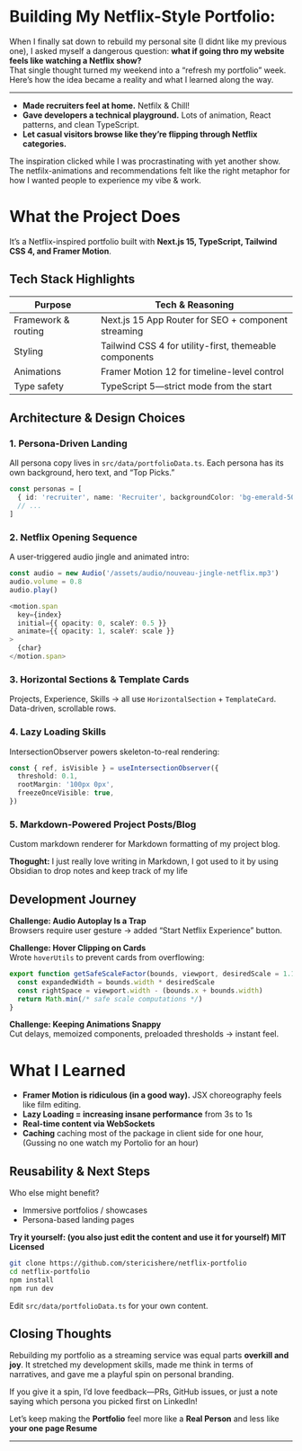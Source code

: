 # Building My Netflix-Style Portfolio:

When I finally sat down to rebuild my personal site (I didnt like my previous one), I asked myself a dangerous question: **what if going thro my website feels like watching a Netflix show?**  
That single thought turned my weekend into a “refresh my portfolio” week. Here’s how the idea became a reality and what I learned along the way.

---

- **Made recruiters feel at home.** Netfilx & Chill!
- **Gave developers a technical playground.** Lots of animation, React patterns, and clean TypeScript.  
- **Let casual visitors browse like they’re flipping through Netflix categories.**

The inspiration clicked while I was procrastinating with yet another show. 
The netfilx-animations and recommendations felt like the right metaphor for how I wanted people to experience my vibe & work.

# What the Project Does

It’s a Netflix-inspired portfolio built with **Next.js 15, TypeScript, Tailwind CSS 4, and Framer Motion**.  

## Tech Stack Highlights

| Purpose              | Tech & Reasoning |
|----------------------|------------------|
| Framework & routing  | Next.js 15 App Router for SEO + component streaming |
| Styling              | Tailwind CSS 4 for utility-first, themeable components |
| Animations           | Framer Motion 12 for timeline-level control |
| Type safety          | TypeScript 5—strict mode from the start |

## Architecture & Design Choices

### 1. Persona-Driven Landing
All persona copy lives in `src/data/portfolioData.ts`. Each persona has its own background, hero text, and “Top Picks.”

```ts
const personas = [
  { id: 'recruiter', name: 'Recruiter', backgroundColor: 'bg-emerald-500', description: 'Looking for talent' },
  // ...
]
```

### 2. Netflix Opening Sequence
A user-triggered audio jingle and animated intro:

```ts
const audio = new Audio('/assets/audio/nouveau-jingle-netflix.mp3')
audio.volume = 0.8
audio.play()

<motion.span
  key={index}
  initial={{ opacity: 0, scaleY: 0.5 }}
  animate={{ opacity: 1, scaleY: scale }}
>
  {char}
</motion.span>
```

### 3. Horizontal Sections & Template Cards
Projects, Experience, Skills → all use `HorizontalSection` + `TemplateCard`. Data-driven, scrollable rows.

### 4. Lazy Loading Skills
IntersectionObserver powers skeleton-to-real rendering:

```ts
const { ref, isVisible } = useIntersectionObserver({
  threshold: 0.1,
  rootMargin: '100px 0px',
  freezeOnceVisible: true,
})
```

### 5. Markdown-Powered Project Posts/Blog
Custom markdown renderer for Markdown formatting of my project blog. 

**Thogught:** I just really love writing in Markdown, I got used to it by using Obsidian to drop notes and keep track of my life

## Development Journey

**Challenge: Audio Autoplay Is a Trap**  
Browsers require user gesture → added “Start Netflix Experience” button.

**Challenge: Hover Clipping on Cards**  
Wrote `hoverUtils` to prevent cards from overflowing:

```ts
export function getSafeScaleFactor(bounds, viewport, desiredScale = 1.15) {
  const expandedWidth = bounds.width * desiredScale
  const rightSpace = viewport.width - (bounds.x + bounds.width)
  return Math.min(/* safe scale computations */)
}
```

**Challenge: Keeping Animations Snappy**  
Cut delays, memoized components, preloaded thresholds → instant feel.

# What I Learned

- **Framer Motion is ridiculous (in a good way).** JSX choreography feels like film editing.  
- **Lazy Loading = increasing insane performance** from 3s to 1s
- **Real-time content via WebSockets** 
- **Caching** caching most of the package in client side for one hour, (Gussing no one watch my Portolio for an hour)


## Reusability & Next Steps

Who else might benefit?

- Immersive portfolios / showcases  
- Persona-based landing pages  

**Try it yourself: (you also just edit the content and use it for yourself) MIT Licensed**

```bash
git clone https://github.com/stericishere/netflix-portfolio
cd netflix-portfolio
npm install
npm run dev
```

Edit `src/data/portfolioData.ts` for your own content.

## Closing Thoughts

Rebuilding my portfolio as a streaming service was equal parts **overkill and joy**. It stretched my development skills, made me think in terms of narratives, and gave me a playful spin on personal branding.

If you give it a spin, I’d love feedback—PRs, GitHub issues, or just a note saying which persona you picked first on LinkedIn!

Let’s keep making the **Portfolio** feel more like a **Real Person** and less like **your one page Resume**

---